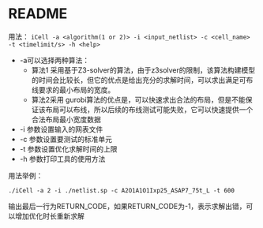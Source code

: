 # README

用法： `iCell -a <algorithm(1 or 2)> -i <input_netlist> -c <cell_name> -t <timelimit/s> -h <help>`

- -a可以选择两种算法：
    - 算法1 采用基于Z3-solver的算法，由于z3solver的限制，该算法构建模型的时间会比较长，但它的优点是给出充分的求解时间，可以求出满足可布线要求的最小布局的宽度。
    - 算法2采用 gurobi算法的优点是，可以快速求出合法的布局，但是不能保证该布局可以布线，所以后续的布线测试可能失败，它可以快速提供一个合法布局最小宽度数据
- -i 参数设置输入的网表文件
- -c 参数设置要测试的标准单元
- -t 参数设置优化求解时间的上限
- -h 参数打印工具的使用方法

用法举例：

`./iCell -a 2 -i ./netlist.sp -c A2O1A1O1Ixp25_ASAP7_75t_L -t 600`

输出最后一行为RETURN_CODE，如果RETURN_CODE为-1，表示求解出错，可以增加优化时长重新求解